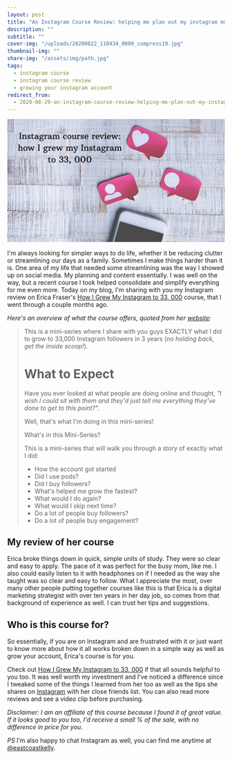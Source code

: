 ```yaml
---
layout: post
title: "An Instagram Course Review: helping me plan out my instagram much better"
description: ""
subtitle: ""
cover-img: "/uploads/20200822_110434_0000_compress19.jpg"
thumbnail-img: ""
share-img: "/assets/img/path.jpg"
tags:
  - instagram course
  - instagram course review
  - growing your instagram account
redirect_from:
  - 2020-08-29-an-instagram-course-review-helping-me-plan-out-my-instagram-much-better
---
```


![A phone on a table.](/uploads/20200715_205027_0000_compress49-1.jpg "instagram")

I'm always looking for simpler ways to do life, whether it be reducing clutter or streamlining our days as a family. Sometimes I make things harder than it is. One area of my life that needed some streamlining was the way I showed up on social media. My planning and content essentially. I was well on the way, but a recent course I took helped consolidate and simplify everything for me even more. Today on my blog, I'm sharing with you my Instagram review on Erica Fraser's [How I Grew My Instagram to 33, 000](https://digital.mombreak.ca/howigrewmyinstagram/26mcq) course, that I went through a couple months ago.

_Here's an overview of what the course offers, quoted from her_ [_website_](https://github.com/kellymbriggs/hydeout-jekyll-starter/blob/master/_posts/www.mombreak.ca)_:_

> This is a mini-series where I share with you guys EXACTLY what I did to grow to 33,000 Instagram followers in 3 years (_no holding back, get the inside scoop!_).
>
> # **What to Expect**
>
> Have you ever looked at what people are doing online and thought, _"I wish I could sit with them and they'd just tell me everything they've done to get to this point?"._
>
> Well, that's what I'm doing in this mini-series!
>
> What's in this Mini-Series?
>
> This is a mini-series that will walk you through a story of exactly what I did:
>
> - How the account got started
> - Did I use pods?
> - Did I buy followers?
> - What's helped me grow the fastest?
> - What would I do again?
> - What would I skip next time?
> - Do a lot of people buy followers?
> - Do a lot of people buy engagement?

## My review of her course

Erica broke things down in quick, simple units of study. They were so clear and easy to apply. The pace of it was perfect for the busy mom, like me. I also could easily listen to it with headphones on if I needed as the way she taught was so clear and easy to follow. What I appreciate the most, over many other people putting together courses like this is that Erica is a digital marketing strategist with over ten years in her day job, so comes from that background of experience as well. I can trust her tips and suggestions.

## Who is this course for?

So essentially, if you are on Instagram and are frustrated with it or just want to know more about how it all works broken down in a simple way as well as grow your account, Erica's course is for you.

Check out [How I Grew My Instagram to 33, 000](https://digital.mombreak.ca/howigrewmyinstagram/26mcq) if that all sounds helpful to you too. It was well worth my investment and I've noticed a difference since I tweaked some of the things I learned from her too as well as the tips she shares on [Instagram](http://www.instagram.com/mom.break) with her close friends list. You can also read more reviews and see a video clip before purchasing.

_Disclaimer: I am an affiliate of this course because I found it of great value. If it looks good to you too, I'd receive a small % of the sale, with no difference in price for you._

_PS_ I’m also happy to chat Instagram as well, you can find me anytime at [@eastcoastkelly](http://www.instagram.com/eastcoastkelly).
